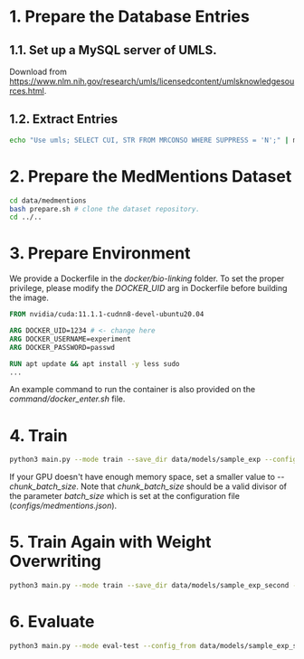 # 1. Prepare the Database Entries
## 1.1. Set up a MySQL server of UMLS.
Download from <https://www.nlm.nih.gov/research/umls/licensedcontent/umlsknowledgesources.html>.
## 1.2. Extract Entries
```bash
echo "Use umls; SELECT CUI, STR FROM MRCONSO WHERE SUPPRESS = 'N';" | mysql --user root -p --host 127.0.0.1 --port 3306 > data/umls2017aa_full.sqlout
```

# 2. Prepare the MedMentions Dataset

```bash
cd data/medmentions
bash prepare.sh # clone the dataset repository.
cd ../..
```

# 3. Prepare Environment
We provide a Dockerfile in the *docker/bio-linking* folder. To set the proper privilege, please modify the *DOCKER_UID* arg in Dockerfile before building the image.
```Dockerfile
FROM nvidia/cuda:11.1.1-cudnn8-devel-ubuntu20.04

ARG DOCKER_UID=1234 # <- change here
ARG DOCKER_USERNAME=experiment
ARG DOCKER_PASSWORD=passwd

RUN apt update && apt install -y less sudo
...
```

An example command to run the container is also provided on the *command/docker_enter.sh* file.

# 4. Train

```bash
python3 main.py --mode train --save_dir data/models/sample_exp --config_from configs/medmentions.json --chunk_batch_size 32
```
If your GPU doesn't have enough memory space, set a smaller value to *--chunk_batch_size*. Note that *chunk_batch_size* should be a valid divisor of the parameter *batch_size* which is set at the configuration file (*configs/medmentions.json*).

# 5. Train Again with Weight Overwriting
```bash
python3 main.py --mode train --save_dir data/models/sample_exp_second --config_from data/models/sample_exp/config.json --init_model_path data/models/sample_exp/model_best.pt --do_overwrite_weight --max_epoch 10
```

# 6. Evaluate
```bash
python3 main.py --mode eval-test --config_from data/models/sample_exp_second/config.json --init_model_path data/models/sample_exp_second/model_best.pt
```
